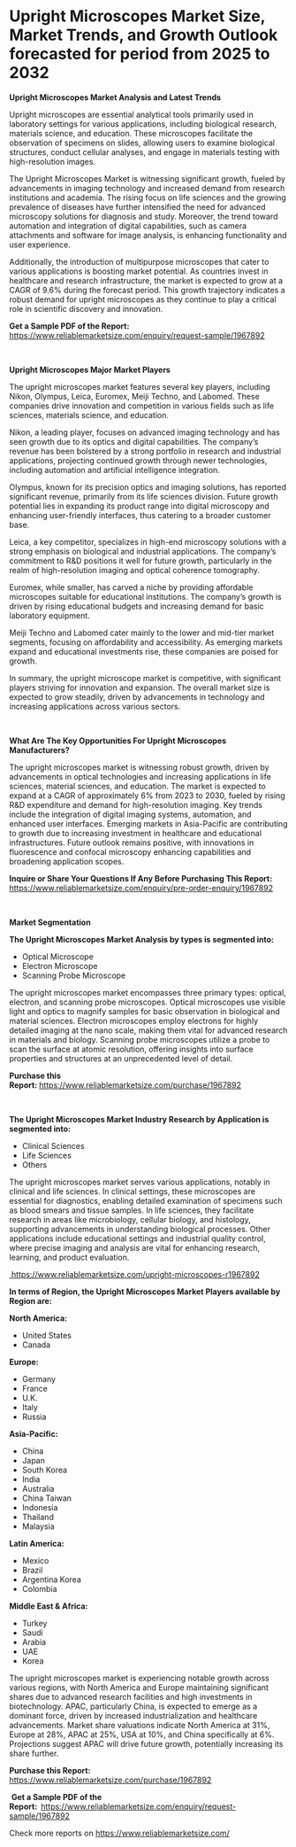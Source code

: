 <p><h1>Upright Microscopes Market Size, Market Trends, and Growth Outlook forecasted for period from 2025 to 2032</h1></p><p><strong>Upright Microscopes Market Analysis and Latest Trends</strong></p>
<p><p>Upright microscopes are essential analytical tools primarily used in laboratory settings for various applications, including biological research, materials science, and education. These microscopes facilitate the observation of specimens on slides, allowing users to examine biological structures, conduct cellular analyses, and engage in materials testing with high-resolution images.</p><p>The Upright Microscopes Market is witnessing significant growth, fueled by advancements in imaging technology and increased demand from research institutions and academia. The rising focus on life sciences and the growing prevalence of diseases have further intensified the need for advanced microscopy solutions for diagnosis and study. Moreover, the trend toward automation and integration of digital capabilities, such as camera attachments and software for image analysis, is enhancing functionality and user experience. </p><p>Additionally, the introduction of multipurpose microscopes that cater to various applications is boosting market potential. As countries invest in healthcare and research infrastructure, the market is expected to grow at a CAGR of 9.6% during the forecast period. This growth trajectory indicates a robust demand for upright microscopes as they continue to play a critical role in scientific discovery and innovation.</p></p>
<p><strong>Get a Sample PDF of the Report:&nbsp;</strong> <a href="https://www.reliablemarketsize.com/enquiry/request-sample/1967892?utm_campaign=3367&utm_medium=2&utm_source=Github&utm_content=ia&utm_term=10042025&utm_id=upright-microscopes">https://www.reliablemarketsize.com/enquiry/request-sample/1967892</a></p>
<p>&nbsp;</p>
<p><strong>Upright Microscopes Major Market Players</strong></p>
<p><p>The upright microscopes market features several key players, including Nikon, Olympus, Leica, Euromex, Meiji Techno, and Labomed. These companies drive innovation and competition in various fields such as life sciences, materials science, and education.</p><p>Nikon, a leading player, focuses on advanced imaging technology and has seen growth due to its optics and digital capabilities. The company’s revenue has been bolstered by a strong portfolio in research and industrial applications, projecting continued growth through newer technologies, including automation and artificial intelligence integration.</p><p>Olympus, known for its precision optics and imaging solutions, has reported significant revenue, primarily from its life sciences division. Future growth potential lies in expanding its product range into digital microscopy and enhancing user-friendly interfaces, thus catering to a broader customer base.</p><p>Leica, a key competitor, specializes in high-end microscopy solutions with a strong emphasis on biological and industrial applications. The company’s commitment to R&D positions it well for future growth, particularly in the realm of high-resolution imaging and optical coherence tomography.</p><p>Euromex, while smaller, has carved a niche by providing affordable microscopes suitable for educational institutions. The company’s growth is driven by rising educational budgets and increasing demand for basic laboratory equipment.</p><p>Meiji Techno and Labomed cater mainly to the lower and mid-tier market segments, focusing on affordability and accessibility. As emerging markets expand and educational investments rise, these companies are poised for growth.</p><p>In summary, the upright microscope market is competitive, with significant players striving for innovation and expansion. The overall market size is expected to grow steadily, driven by advancements in technology and increasing applications across various sectors.</p></p>
<p>&nbsp;</p>
<p><strong>What Are The Key Opportunities For Upright Microscopes Manufacturers?</strong></p>
<p><p>The upright microscopes market is witnessing robust growth, driven by advancements in optical technologies and increasing applications in life sciences, material sciences, and education. The market is expected to expand at a CAGR of approximately 6% from 2023 to 2030, fueled by rising R&D expenditure and demand for high-resolution imaging. Key trends include the integration of digital imaging systems, automation, and enhanced user interfaces. Emerging markets in Asia-Pacific are contributing to growth due to increasing investment in healthcare and educational infrastructures. Future outlook remains positive, with innovations in fluorescence and confocal microscopy enhancing capabilities and broadening application scopes.</p></p>
<p><strong>Inquire or Share Your Questions If Any Before Purchasing This Report:</strong> <a href="https://www.reliablemarketsize.com/enquiry/pre-order-enquiry/1967892?utm_campaign=3367&utm_medium=2&utm_source=Github&utm_content=ia&utm_term=10042025&utm_id=upright-microscopes">https://www.reliablemarketsize.com/enquiry/pre-order-enquiry/1967892</a></p>
<p>&nbsp;</p>
<p><strong>Market Segmentation</strong></p>
<p><strong>The Upright Microscopes Market Analysis by types is segmented into:</strong></p>
<p><ul><li>Optical Microscope</li><li>Electron Microscope</li><li>Scanning Probe Microscope</li></ul></p>
<p><p>The upright microscopes market encompasses three primary types: optical, electron, and scanning probe microscopes. Optical microscopes use visible light and optics to magnify samples for basic observation in biological and material sciences. Electron microscopes employ electrons for highly detailed imaging at the nano scale, making them vital for advanced research in materials and biology. Scanning probe microscopes utilize a probe to scan the surface at atomic resolution, offering insights into surface properties and structures at an unprecedented level of detail.</p></p>
<p><strong>Purchase this Report:&nbsp;</strong><a href="https://www.reliablemarketsize.com/purchase/1967892?utm_campaign=3367&utm_medium=2&utm_source=Github&utm_content=ia&utm_term=10042025&utm_id=upright-microscopes">https://www.reliablemarketsize.com/purchase/1967892</a></p>
<p>&nbsp;</p>
<p><strong>The Upright Microscopes Market Industry Research by Application is segmented into:</strong></p>
<p><ul><li>Clinical Sciences</li><li>Life Sciences</li><li>Others</li></ul></p>
<p><p>The upright microscopes market serves various applications, notably in clinical and life sciences. In clinical settings, these microscopes are essential for diagnostics, enabling detailed examination of specimens such as blood smears and tissue samples. In life sciences, they facilitate research in areas like microbiology, cellular biology, and histology, supporting advancements in understanding biological processes. Other applications include educational settings and industrial quality control, where precise imaging and analysis are vital for enhancing research, learning, and product evaluation.</p></p>
<p><a href="https://www.reliablemarketsize.com/upright-microscopes-r1967892?utm_campaign=3367&utm_medium=2&utm_source=Github&utm_content=ia&utm_term=10042025&utm_id=upright-microscopes">&nbsp;https://www.reliablemarketsize.com/upright-microscopes-r1967892</a></p>
<p><strong>In terms of Region, the Upright Microscopes Market Players available by Region are:</strong></p>
<p>
    <p> <strong> North America: </strong>
        <ul>
            <li>United States</li>
            <li>Canada</li>
        </ul>
        </p> 
    <p> <strong> Europe: </strong>
        <ul>
            <li>Germany</li>
            <li>France</li>
            <li>U.K.</li>
            <li>Italy</li>
            <li>Russia</li>
        </ul>
        </p> 
    <p> <strong> Asia-Pacific: </strong>
        <ul>
            <li>China</li>
            <li>Japan</li>
            <li>South Korea</li>
            <li>India</li>
            <li>Australia</li>
            <li>China Taiwan</li>
            <li>Indonesia</li>
            <li>Thailand</li>
            <li>Malaysia</li>
        </ul>
        </p> 
    <p> <strong> Latin America: </strong>
        <ul>
            <li>Mexico</li>
            <li>Brazil</li>
            <li>Argentina Korea</li>
            <li>Colombia</li>
        </ul>
        </p> 
    <p> <strong> Middle East & Africa: </strong>
        <ul>
            <li>Turkey</li>
            <li>Saudi</li>
            <li>Arabia</li>
            <li>UAE</li>
            <li>Korea</li>
        </ul>
    </p>
    </p>
<p><p>The upright microscopes market is experiencing notable growth across various regions, with North America and Europe maintaining significant shares due to advanced research facilities and high investments in biotechnology. APAC, particularly China, is expected to emerge as a dominant force, driven by increased industrialization and healthcare advancements. Market share valuations indicate North America at 31%, Europe at 28%, APAC at 25%, USA at 10%, and China specifically at 6%. Projections suggest APAC will drive future growth, potentially increasing its share further.</p></p>
<p><strong>Purchase this Report: </strong><a href="https://www.reliablemarketsize.com/purchase/1967892?utm_campaign=3367&utm_medium=2&utm_source=Github&utm_content=ia&utm_term=10042025&utm_id=upright-microscopes">https://www.reliablemarketsize.com/purchase/1967892</a></p>
<p>&nbsp;<strong>Get a Sample PDF of the Report:&nbsp;&nbsp;</strong><a href="https://www.reliablemarketsize.com/enquiry/request-sample/1967892?utm_campaign=3367&utm_medium=2&utm_source=Github&utm_content=ia&utm_term=10042025&utm_id=upright-microscopes">https://www.reliablemarketsize.com/enquiry/request-sample/1967892</a></p>
<p><strong></strong></p>
<p>Check more reports on <a href="https://www.reliablemarketsize.com/?utm_campaign=3367&utm_medium=2&utm_source=Github&utm_content=ia&utm_term=10042025&utm_id=upright-microscopes">https://www.reliablemarketsize.com/</a></p>